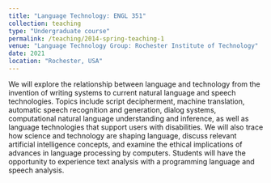 ```yaml
---
title: "Language Technology: ENGL 351"
collection: teaching
type: "Undergraduate course"
permalink: /teaching/2014-spring-teaching-1
venue: "Language Technology Group: Rochester Institute of Technology"
date: 2021
location: "Rochester, USA"
---
```


We	will	explore	the	relationship	between	language	and	technology	from	the invention	of	writing	systems	to	current	natural	language	and	speech technologies.	Topics	include	script	decipherment,	machine	translation, automatic	speech	recognition	and	generation,	dialog	systems,	computational	natural	language	understanding	and	inference,	as	well	as	language technologies	that	support	users	with	disabilities.	We	will	also	trace how	science	and	technology	are	shaping	language,	discuss	relevant	artificial intelligence	concepts,	and	examine	the	ethical	implications	of	advances	in language	processing	by	computers.	Students	will	have the	opportunity	to experience	text	analysis	with	a	programming	language	and	speech	analysis.
